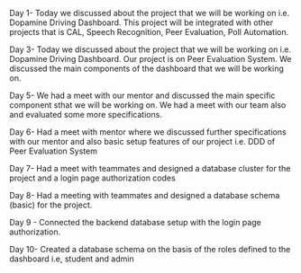 Day 1- Today we discussed about the project that we will be working on i.e. Dopamine Driving Dashboard. This project will be integrated with other projects that is CAL, Speech Recognition, Peer Evaluation, Poll Automation.

Day 3- Today we discussed about the project that we will be working on i.e. Dopamine Driving Dashboard. Our project is on Peer Evaluation System. We discussed the main components of the dashboard that we will be working on.

Day 5- We had a meet with our mentor and discussed the main specific component sthat we will be working on. We had a meet with our team also and evaluated some more specifications.

Day 6- Had a meet with mentor where we discussed further specifications with our mentor and also basic setup features of our project i.e. DDD of Peer Evaluation System

Day 7-  Had a meet with teammates and designed a database cluster for the project and a login page authorization codes

Day 8-  Had a meeting with teammates and designed a database schema (basic) for the project.

Day 9 - Connected the backend database setup with the login page authorization.

Day 10- Created a database schema on the basis of the roles defined to the dashboard i.e, student and admin
